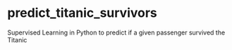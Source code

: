 # predict_titanic_survivors
Supervised Learning in Python to predict if a given passenger survived the Titanic
